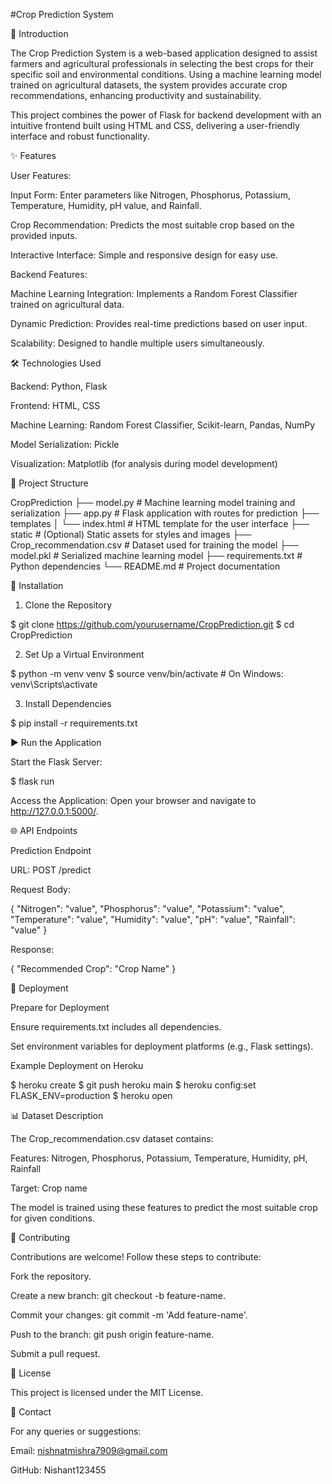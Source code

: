 #Crop Prediction System

🌟 Introduction

The Crop Prediction System is a web-based application designed to assist farmers and agricultural professionals in selecting the best crops for their specific soil and environmental conditions. Using a machine learning model trained on agricultural datasets, the system provides accurate crop recommendations, enhancing productivity and sustainability.

This project combines the power of Flask for backend development with an intuitive frontend built using HTML and CSS, delivering a user-friendly interface and robust functionality.

✨ Features

User Features:

Input Form: Enter parameters like Nitrogen, Phosphorus, Potassium, Temperature, Humidity, pH value, and Rainfall.

Crop Recommendation: Predicts the most suitable crop based on the provided inputs.

Interactive Interface: Simple and responsive design for easy use.

Backend Features:

Machine Learning Integration: Implements a Random Forest Classifier trained on agricultural data.

Dynamic Prediction: Provides real-time predictions based on user input.

Scalability: Designed to handle multiple users simultaneously.

🛠️ Technologies Used

Backend: Python, Flask

Frontend: HTML, CSS

Machine Learning: Random Forest Classifier, Scikit-learn, Pandas, NumPy

Model Serialization: Pickle

Visualization: Matplotlib (for analysis during model development)

📂 Project Structure

CropPrediction
├── model.py                     # Machine learning model training and serialization
├── app.py                       # Flask application with routes for prediction
├── templates
│   └── index.html               # HTML template for the user interface
├── static                       # (Optional) Static assets for styles and images
├── Crop_recommendation.csv      # Dataset used for training the model
├── model.pkl                    # Serialized machine learning model
├── requirements.txt             # Python dependencies
└── README.md                    # Project documentation

🚀 Installation

1. Clone the Repository

$ git clone https://github.com/yourusername/CropPrediction.git
$ cd CropPrediction

2. Set Up a Virtual Environment

$ python -m venv venv
$ source venv/bin/activate    # On Windows: venv\Scripts\activate

3. Install Dependencies

$ pip install -r requirements.txt

▶️ Run the Application

Start the Flask Server:

$ flask run

Access the Application:
Open your browser and navigate to http://127.0.0.1:5000/.

🌐 API Endpoints

Prediction Endpoint

URL: POST /predict

Request Body:

{
  "Nitrogen": "value",
  "Phosphorus": "value",
  "Potassium": "value",
  "Temperature": "value",
  "Humidity": "value",
  "pH": "value",
  "Rainfall": "value"
}

Response:

{
  "Recommended Crop": "Crop Name"
}

🔅 Deployment

Prepare for Deployment

Ensure requirements.txt includes all dependencies.

Set environment variables for deployment platforms (e.g., Flask settings).

Example Deployment on Heroku

$ heroku create
$ git push heroku main
$ heroku config:set FLASK_ENV=production
$ heroku open

📊 Dataset Description

The Crop_recommendation.csv dataset contains:

Features: Nitrogen, Phosphorus, Potassium, Temperature, Humidity, pH, Rainfall

Target: Crop name

The model is trained using these features to predict the most suitable crop for given conditions.

🤝 Contributing

Contributions are welcome! Follow these steps to contribute:

Fork the repository.

Create a new branch: git checkout -b feature-name.

Commit your changes: git commit -m 'Add feature-name'.

Push to the branch: git push origin feature-name.

Submit a pull request.

📜 License

This project is licensed under the MIT License.

📱 Contact

For any queries or suggestions:

Email: nishnatmishra7909@gmail.com

GitHub: Nishant123455
